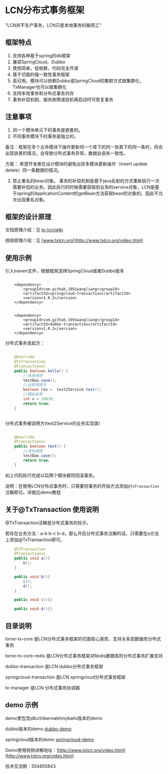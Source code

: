 # LCN分布式事务框架

  "LCN并不生产事务，LCN只是本地事务的搬用工"


## 框架特点

1. 支持各种基于spring的db框架
2. 兼容SpringCloud、Dubbo
3. 使用简单，低依赖，代码完全开源
4. 基于切面的强一致性事务框架
5. 高可用，模块可以依赖Dubbo或SpringCloud的集群方式做集群化，TxManager也可以做集群化
6. 支持本地事务和分布式事务共存
7. 事务补偿机制，服务故障或挂机再启动时可恢复事务


## 注意事项

1. 同一个模块单元下的事务是嵌套的。
2. 不同事务模块下的事务是独立的。

备注：框架在多个业务模块下操作更新同一个库下的同一张表下的同一条时，将会出现锁表的情况，会导致分布式事务异常，数据会丧失一致性。

方案：
  希望开发者在设计模块时避免出现多模块更新操作（insert update delete）同一条数据的情况。
  
3. 禁止重名的bean对象。
  事务的补偿机制是基于java反射的方式重新执行一次需要补偿的业务。因此执行的时候需要获取到业务的service对象，LCN是基于spring的ApplicationContent的getBean方法获取bean的对象的。因此不允许出现重名对象。
  


## 框架的设计原理

文档原理介绍：见 [tx-lcn/wiki](https://github.com/1991wangliang/tx-lcn/wiki)

视频原理介绍：见 [www.txlcn.org](http://www.txlcn.org/video.html)


## 使用示例

引入maven文件，根据框架选择SpringCloud或者Dubbo版本

```

    <dependency>
        <groupId>com.github.1991wangliang</groupId>
        <artifactId>springcloud-transaction</artifactId>
        <version>1.0.2</version>
    </dependency>
    
    
    <dependency>
        <groupId>com.github.1991wangliang</groupId>
        <artifactId>dubbo-transaction</artifactId>
        <version>1.0.2</version>
    </dependency>

```

分布式事务发起方：
```java

    @Override
    @TxTransaction
    @Transactional
    public boolean hello() {
        //本地调用
        testDao.save();
        //远程调用方
        boolean res =  test2Service.test();
        //模拟异常
        int v = 100/0;
        return true;
    }
    
```

分布式事务被调用方(test2Service的业务实现类)
```java

    @Override
    @Transactional
    public boolean test() {
        //本地调用
        testDao.save();
        return true;
    }

```

如上代码执行完成以后两个模块都将回滚事务。

说明：在使用LCN分布式事务时，只需要将事务的开始方法添加`@TxTransaction`注解即可。详细见demo教程

## 关于@TxTransaction 使用说明

  @TxTransaction注解是分布式事务的标示。
  
  若存在业务方法：a-b b-c b-d，那么开启分布式事务注解的话，只需要在a方法上添加@TxTransaction即可。
  
```java
    @TxTransaction
    @Transactional
    public void a(){
        b();
    }

    public void b(){
        c();
        d();
    }

    public void c(){}

    public void d(){}
```

## 目录说明

lorne-tx-core 是LCN分布式事务框架的切面核心类库，支持关系型数据库分布式事务

lorne-tx-core-redis 是LCN分布式事务框架对Redis数据库的分布式事务扩展支持

dubbo-transaction 是LCN dubbo分布式事务框架

springcloud-transaction 是LCN springcloud分布式事务框架

tx-manager 是LCN 分布式事务协调器





## demo 示例

demo里包含jdbc\hibernate\mybatis版本的demo

dubbo版本的demo [dubbo-demo](https://github.com/1991wangliang/dubbo-lcn-demo)

springcloud版本的demo [springcloud-demo](https://github.com/1991wangliang/springcloud-lcn-demo)

Demo使用视频讲解地址：[http://www.txlcn.org/video.html](http://www.txlcn.org/video.html)  

技术交流群：554855843
